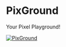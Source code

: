 # PixGround
Your Pixel Playground!

[![PixGround](https://github.com/s1nisteR/PixGround/actions/workflows/cmake-multi-platform.yml/badge.svg)](https://github.com/s1nisteR/PixGround/actions/workflows/cmake-multi-platform.yml)

